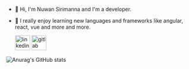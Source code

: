 - 👋 Hi, I'm Nuwan Sirimanna and I'm a developer.
- 🔭 I really enjoy learning new languages and frameworks like angular, react, vue and more and more.

  [<img src='https://cdn.jsdelivr.net/npm/simple-icons@3.0.1/icons/linkedin.svg' alt='linkedin' height='40'>](https://www.linkedin.com/in/nuwan-sirimanna/) [<img src='https://cdn.jsdelivr.net/npm/simple-icons@3.0.1/icons/gitlab.svg' alt='gitlab' height='40'>](https://gitlab.com/nickyy97)

![Anurag's GitHub stats](https://github-readme-stats.vercel.app/api?username=nickyy97&show_icons=true&theme=radical)

